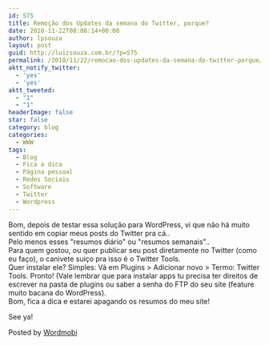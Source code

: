 ```yaml
---
id: 575
title: Remoção dos Updates da semana do Twitter, porque?
date: 2010-11-22T08:08:14+00:00
author: lpsouza
layout: post
guid: http://luizsouza.com.br/?p=575
permalink: /2010/11/22/remocao-dos-updates-da-semana-do-twitter-porque/
aktt_notify_twitter:
  - 'yes'
  - 'yes'
aktt_tweeted:
  - "1"
  - "1"
headerImage: false
star: false
category: blog
categories:
  - WWW
tags:
  - Blog
  - Fica a dica
  - Página pessoal
  - Redes Sociais
  - Software
  - Twitter
  - Wordpress
---
```

Bom, depois de testar essa solução para WordPress, vi que não há muito sentido em copiar meus posts do Twitter pra cá..    
Pelo menos esses "resumos diário" ou "resumos semanais"..    
Para quem gostou, ou quer publicar seu post diretamente no Twitter (como eu faço), o canivete suiço pra isso é o Twitter Tools.    
Quer instalar ele? Simples: Vá em Plugins > Adicionar novo > Termo: Twitter Tools. Pronto! (Vale lembrar que para instalar apps tu precisa ter direitos de escrever na pasta de plugins ou saber a senha do FTP do seu site (feature muito bacana do WordPress).    
Bom, fica a dica e estarei apagando os resumos do meu site! 

See ya! 

Posted by [Wordmobi](http://wordmobi.googlecode.com)